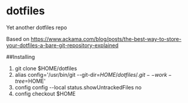 # dotfiles
Yet another dotfiles repo

Based on
https://www.ackama.com/blog/posts/the-best-way-to-store-your-dotfiles-a-bare-git-repository-explained

##Installing
1. git clone <remote-git-repo-url> $HOME/dotfiles
2. alias config='/usr/bin/git --git-dir=$HOME/dotfiles/.git --work-tree=$HOME'
3. config config --local status.showUntrackedFiles no
4. config checkout $HOME
